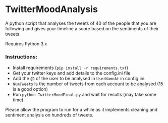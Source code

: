 # TwitterMoodAnalysis

A python script that analyses the tweets of 40 of the people that you are following and gives your timeline a score based on the sentiments of their tweets.

Requires Python 3.x

### Instructions:
* Install requirements (`pip install -r requirements.txt`)
* Get your twitter keys and add details to the config.ini file
* Add the @ of the user to be analysed in `UserNameAt` in config.ini
* `NumTweets` is the number of tweets from each account to be analysed (15 is a good option)
* Run `python TwitterMoodFinal.py` and wait for results (may take some time)

Please allow the program to run for a while as it implements cleaning and sentiment analysis on hundreds of tweets.
